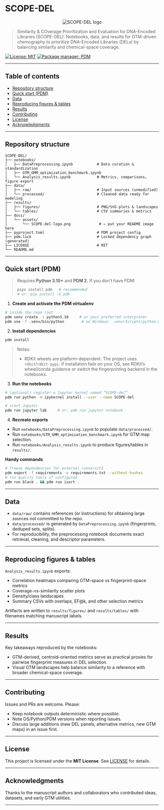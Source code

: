# SCOPE-DEL

<!-- Replace the `src` below after you add your image to the repo -->

<p align="center">
  <img src="docs/assets/scope-del-logo.png" alt="SCOPE-DEL logo">
</p>

> Similarity & COverage Prioritization and Evaluation for DNA-Encoded Libraries (SCOPE-DEL): Notebooks, data, and results for GTM-driven chemography to prioritize DNA-Encoded Libraries (DELs) by balancing similarity and chemical-space coverage.

[![License: MIT](https://img.shields.io/badge/License-MIT-yellow.svg)](LICENSE)
[![Package manager: PDM](https://img.shields.io/badge/packaging-PDM-blue.svg)](https://pdm.fming.dev)

---

## Table of contents

* [Repository structure](#repository-structure)
* [Quick start (PDM)](#quick-start-pdm)
* [Data](#data)
* [Reproducing figures & tables](#reproducing-figures--tables)
* [Results](#results)
* [Contributing](#contributing)
* [License](#license)
* [Acknowledgments](#acknowledgments)

---

## Repository structure

```
SCOPE-DEL/
├── notebooks/
│   ├── DataPreprocessing.ipynb           # Data curation & standardization
│   ├── GTM_GMM_optimization_benchmark.ipynb
│   └── Analysis_results.ipynb            # Metrics, comparisons, figure export
├── data/
│   ├── raw/                              # Input sources (unmodified)
│   └── processed/                        # Cleaned data ready for modeling
├── results/
│   ├── figures/                          # PNG/SVG plots & landscapes
│   └── tables/                           # CSV summaries & metrics
├── docs/
│   └── assets/
│       └── SCOPE-del-logo.png             # ← put your README image here
├── pyproject.toml                        # PDM project config
├── pdm.lock                              # Locked dependency graph (generated)
├── LICENSE                               # MIT
└── README.md
```

---

## Quick start (PDM)

> Requires **Python 3.10+** and **PDM 2.** If you don’t have PDM:
>
> ```bash
> pipx install pdm   # recommended
> # or: pip install -U pdm
> ```

1. **Create and activate the PDM virtualenv**

```bash
# inside the repo root
pdm venv create -i python3.10     # or your preferred interpreter
pdm use -f .venv/bin/python        # on Windows: .venv\Scripts\python.exe
```

2. **Install dependencies**

```bash
pdm install
```

> Notes:
>
> * RDKit wheels are platform-dependent. The project uses `rdkit`/`rdkit-pypi`. If installation fails on your OS, see RDKit’s wheel/conda guidance or switch the fingerprinting backend in the notebooks.

3. **Run the notebooks**

```bash
# (optional) register a Jupyter kernel named “SCOPE-del”
pdm run python -m ipykernel install --user --name SCOPE-del

# start Jupyter
pdm run jupyter lab     # or: pdm run jupyter notebook
```

4. **Recreate exports**

* Run `notebooks/DataPreprocessing.ipynb` to populate `data/processed/`.
* Run `notebooks/GTM_GMM_optimization_benchmark.ipynb` for GTM map selection.
* Run `notebooks/Analysis_results.ipynb` to produce figures/tables in `results/`.

**Handy commands**

```bash
# freeze dependencies for external runners/CI
pdm export -f requirements -o requirements.txt --without-hashes
# run quality tools if configured
pdm run black . && pdm run isort .
```

---

## Data

* `data/raw/` contains references (or instructions) for obtaining large sources not committed to the repo.
* `data/processed/` is generated by `DataPreprocessing.ipynb` (fingerprints, deduped sets, splits).
* For reproducibility, the preprocessing notebook documents exact retrieval, cleaning, and descriptor parameters.

---

## Reproducing figures & tables

`Analysis_results.ipynb` exports:

* Correlation heatmaps comparing GTM-space vs fingerprint-space metrics
* Coverage-vs-similarity scatter plots
* Density/class landscapes
* Summary CSVs with overlaps, EF\@k, and other selection metrics

Artifacts are written to `results/figures/` and `results/tables/` with filenames matching manuscript labels.

---

## Results

Key takeaways reproduced by the notebooks:

* GTM-derived, centroid-oriented metrics serve as practical proxies for pairwise fingerprint measures in DEL selection.
* Visual GTM landscapes help balance similarity to a reference with broader chemical-space coverage.

---

## Contributing

Issues and PRs are welcome. Please:

* Keep notebook outputs deterministic where possible.
* Note OS/Python/PDM versions when reporting issues.
* Discuss large additions (new DEL panels, alternative metrics, new GTM maps) in an issue first.

---

## License

This project is licensed under the **MIT License**. See [LICENSE](LICENSE) for details.

---

## Acknowledgments

Thanks to the manuscript authors and collaborators who contributed ideas, datasets, and early GTM utilities.

---

